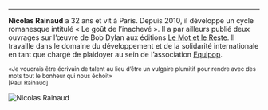 ***
**Nicolas Rainaud** a 32 ans et vit à Paris. Depuis 2010, il développe un cycle romanesque intitulé « Le goût de l’inachevé ». Il a par ailleurs publié deux ouvrages sur l’œuvre de Bob Dylan aux éditions [Le Mot et le Reste](http://www.lemotetlereste.com). Il travaille dans le domaine du développement et de la solidarité internationale en tant que chargé de plaidoyer au sein de l’association [Equipop](http://www.equipop.org).

<small>«Je voudrais être écrivain de talent au lieu d’être un vulgaire plumitif pour rendre avec des mots tout le bonheur qui nous échoit»<br/>[Paul Rainaud]</small>

![Nicolas Rainaud]({{FILE:image-apropos.jpg}})